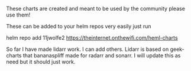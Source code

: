 These charts are created and meant to be used by the community please use them!

These can be added to your helm repos very easily just run 

helm repo add 11jwolfe2 https://theinternet.onthewifi.com/heml-charts

So far I have made lidarr work. I can add others. Lidarr is based on geek-charts that bananaspliff made for radarr and sonarr. I will update this as need but it should just work. 
